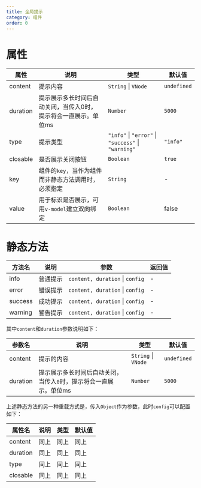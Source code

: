 ```yaml
---
title: 全局提示
category: 组件
order: 0
---
```


# 属性

| 属性 | 说明 | 类型 | 默认值 |
| --- | --- | --- | --- |
| content | 提示内容 | `String` &#124; `VNode` | `undefined` |
| duration | 提示展示多长时间后自动关闭，当传入0时，提示将会一直展示。单位ms | `Number` | `5000` |
| type | 提示类型 | `"info"` &#124; `"error"` &#124; `"success"` &#124; `"warning"` | `"info"` |
| closable | 是否展示关闭按钮 | `Boolean` | `true` |
| key | 组件的`key`，当作为组件而非静态方法调用时，必须指定 | `String` | - |
| value | 用于标识是否展示，可用`v-model`建立双向绑定 | `Boolean` | false |


# 静态方法

| 方法名 | 说明 | 参数 | 返回值 |
| --- | --- | --- | --- |
| info | 普通提示 | `content, duration` &#124; `config` | - |
| error | 错误提示 | `content, duration` &#124; `config` | - |
| success | 成功提示 | `content, duration` &#124; `config` | - |
| warning | 警告提示 | `content, duration` &#124; `config` | - |

其中`content`和`duration`参数说明如下：

| 参数名 | 说明 | 类型 | 默认值 |
| --- | --- | --- | --- |
| content | 提示的内容 | `String` &#124; `VNode` | `undefined` |
| duration | 提示展示多长时间后自动关闭，当传入`0`时，提示将会一直展示。单位ms | `Number` | `5000` |

上述静态方法的另一种重载方式是，传入`Object`作为参数，此时`config`可以配置如下：

| 属性名 | 说明 | 类型 | 默认值 |
| --- | --- | --- | --- |
| content | 同上 | 同上 | 同上 |
| duration | 同上 | 同上 | 同上 |
| type | 同上 | 同上 | 同上 |
| closable | 同上 | 同上 | 同上 |

